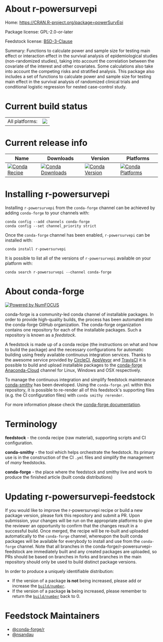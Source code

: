 About r-powersurvepi
====================

Home: https://CRAN.R-project.org/package=powerSurvEpi

Package license: GPL-2.0-or-later

Feedstock license: [BSD-3-Clause](https://github.com/conda-forge/r-powersurvepi-feedstock/blob/master/LICENSE.txt)

Summary: Functions to calculate power and sample size for testing main effect or interaction effect in the survival analysis of epidemiological studies (non-randomized studies), taking into account the correlation between the covariate of the interest and other covariates. Some calculations also take into account the competing risks and stratified analysis. This package also includes a set of functions to calculate power and sample size for testing main effect in the survival analysis of randomized clinical trials and conditional logistic regression for nested case-control study.

Current build status
====================


<table><tr><td>All platforms:</td>
    <td>
      <a href="https://dev.azure.com/conda-forge/feedstock-builds/_build/latest?definitionId=15349&branchName=master">
        <img src="https://dev.azure.com/conda-forge/feedstock-builds/_apis/build/status/r-powersurvepi-feedstock?branchName=master">
      </a>
    </td>
  </tr>
</table>

Current release info
====================

| Name | Downloads | Version | Platforms |
| --- | --- | --- | --- |
| [![Conda Recipe](https://img.shields.io/badge/recipe-r--powersurvepi-green.svg)](https://anaconda.org/conda-forge/r-powersurvepi) | [![Conda Downloads](https://img.shields.io/conda/dn/conda-forge/r-powersurvepi.svg)](https://anaconda.org/conda-forge/r-powersurvepi) | [![Conda Version](https://img.shields.io/conda/vn/conda-forge/r-powersurvepi.svg)](https://anaconda.org/conda-forge/r-powersurvepi) | [![Conda Platforms](https://img.shields.io/conda/pn/conda-forge/r-powersurvepi.svg)](https://anaconda.org/conda-forge/r-powersurvepi) |

Installing r-powersurvepi
=========================

Installing `r-powersurvepi` from the `conda-forge` channel can be achieved by adding `conda-forge` to your channels with:

```
conda config --add channels conda-forge
conda config --set channel_priority strict
```

Once the `conda-forge` channel has been enabled, `r-powersurvepi` can be installed with:

```
conda install r-powersurvepi
```

It is possible to list all of the versions of `r-powersurvepi` available on your platform with:

```
conda search r-powersurvepi --channel conda-forge
```


About conda-forge
=================

[![Powered by
NumFOCUS](https://img.shields.io/badge/powered%20by-NumFOCUS-orange.svg?style=flat&colorA=E1523D&colorB=007D8A)](https://numfocus.org)

conda-forge is a community-led conda channel of installable packages.
In order to provide high-quality builds, the process has been automated into the
conda-forge GitHub organization. The conda-forge organization contains one repository
for each of the installable packages. Such a repository is known as a *feedstock*.

A feedstock is made up of a conda recipe (the instructions on what and how to build
the package) and the necessary configurations for automatic building using freely
available continuous integration services. Thanks to the awesome service provided by
[CircleCI](https://circleci.com/), [AppVeyor](https://www.appveyor.com/)
and [TravisCI](https://travis-ci.com/) it is possible to build and upload installable
packages to the [conda-forge](https://anaconda.org/conda-forge)
[Anaconda-Cloud](https://anaconda.org/) channel for Linux, Windows and OSX respectively.

To manage the continuous integration and simplify feedstock maintenance
[conda-smithy](https://github.com/conda-forge/conda-smithy) has been developed.
Using the ``conda-forge.yml`` within this repository, it is possible to re-render all of
this feedstock's supporting files (e.g. the CI configuration files) with ``conda smithy rerender``.

For more information please check the [conda-forge documentation](https://conda-forge.org/docs/).

Terminology
===========

**feedstock** - the conda recipe (raw material), supporting scripts and CI configuration.

**conda-smithy** - the tool which helps orchestrate the feedstock.
                   Its primary use is in the construction of the CI ``.yml`` files
                   and simplify the management of *many* feedstocks.

**conda-forge** - the place where the feedstock and smithy live and work to
                  produce the finished article (built conda distributions)


Updating r-powersurvepi-feedstock
=================================

If you would like to improve the r-powersurvepi recipe or build a new
package version, please fork this repository and submit a PR. Upon submission,
your changes will be run on the appropriate platforms to give the reviewer an
opportunity to confirm that the changes result in a successful build. Once
merged, the recipe will be re-built and uploaded automatically to the
`conda-forge` channel, whereupon the built conda packages will be available for
everybody to install and use from the `conda-forge` channel.
Note that all branches in the conda-forge/r-powersurvepi-feedstock are
immediately built and any created packages are uploaded, so PRs should be based
on branches in forks and branches in the main repository should only be used to
build distinct package versions.

In order to produce a uniquely identifiable distribution:
 * If the version of a package **is not** being increased, please add or increase
   the [``build/number``](https://docs.conda.io/projects/conda-build/en/latest/resources/define-metadata.html#build-number-and-string).
 * If the version of a package **is** being increased, please remember to return
   the [``build/number``](https://docs.conda.io/projects/conda-build/en/latest/resources/define-metadata.html#build-number-and-string)
   back to 0.

Feedstock Maintainers
=====================

* [@conda-forge/r](https://github.com/conda-forge/r/)
* [@nsandau](https://github.com/nsandau/)

